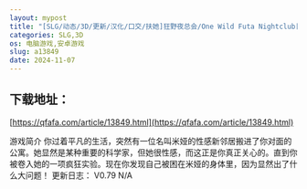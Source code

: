 ```yaml
---
layout: mypost
title: "[SLG/动态/3D/更新/汉化/口交/扶她]狂野夜总会/One Wild Futa Nightclub[Ver0.79][PC+安卓/700M]"
categories: SLG,3D
os: 电脑游戏,安卓游戏
slug: a13849
date: 2024-11-07
---
```


## 下载地址：

[https://qfafa.com/article/13849.html](https://qfafa.com/article/13849.html)

游戏简介
你过着平凡的生活，突然有一位名叫米娅的性感新邻居搬进了你对面的公寓。她显然是某种重要的科学家，但她很性感，而这正是你真正关心的。直到你被卷入她的一项疯狂实验。现在你发现自己被困在米娅的身体里，因为显然出了什么大问题！
更新日志：
V0.79
N/A